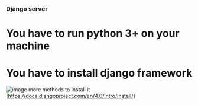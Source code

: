 ### Django server
# You have to run python 3+ on your machine
# You have to install django framework
![image](https://user-images.githubusercontent.com/45854398/169812431-1625d6b4-56e6-4831-b40a-840ac226d802.png)
more methods to install it [https://docs.djangoproject.com/en/4.0/intro/install/]
